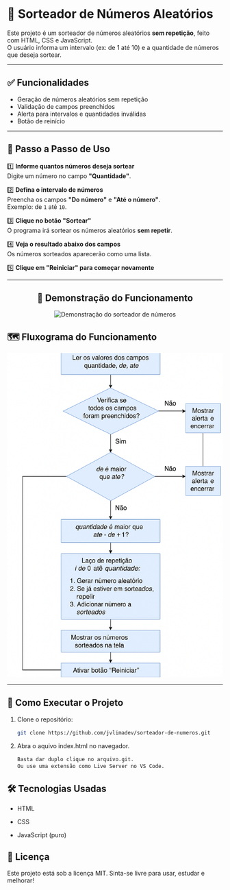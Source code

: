 # 🎲 Sorteador de Números Aleatórios

Este projeto é um sorteador de números aleatórios **sem repetição**, feito com HTML, CSS e JavaScript.  
O usuário informa um intervalo (ex: de 1 até 10) e a quantidade de números que deseja sortear.

---

## ✅ Funcionalidades

- Geração de números aleatórios sem repetição
- Validação de campos preenchidos
- Alerta para intervalos e quantidades inválidas
- Botão de reinício

---

## 🧭 Passo a Passo de Uso

1️⃣ **Informe quantos números deseja sortear**  
Digite um número no campo **"Quantidade"**.

2️⃣ **Defina o intervalo de números**  
Preencha os campos **"Do número"** e **"Até o número"**.  
Exemplo: de `1` até `10`.

3️⃣ **Clique no botão "Sortear"**  
O programa irá sortear os números aleatórios **sem repetir**.

4️⃣ **Veja o resultado abaixo dos campos**  
Os números sorteados aparecerão como uma lista.

5️⃣ **Clique em "Reiniciar" para começar novamente**

---

<h2 align="center">🎥 Demonstração do Funcionamento</h2>

<p align="center">
  <img src="./img/demo.gif" alt="Demonstração do sorteador de números" width="500px" />
</p>

## 🗺️ Fluxograma do Funcionamento

<p align="center">
  <img src="./img/fluxograma.png" alt="Fluxograma do sorteador" width="600px" />
</p>

---

## 🚀 Como Executar o Projeto

1. Clone o repositório:
   ```bash
   git clone https://github.com/jvlimadev/sorteador-de-numeros.git 

2. Abra o aquivo index.html no navegador.
   ```bash
   Basta dar duplo clique no arquivo.git.
   Ou use uma extensão como Live Server no VS Code.

## 🛠️ Tecnologias Usadas
- HTML

- CSS

- JavaScript (puro)

## 📄 Licença
Este projeto está sob a licença MIT.
Sinta-se livre para usar, estudar e melhorar!